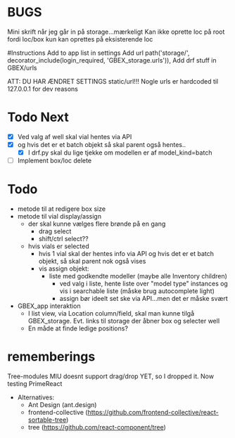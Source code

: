 # BUGS
Mini skrift når jeg går in på storage...mærkeligt
Kan ikke oprette loc på root fordi loc/box kun kan oprettes på eksisterende loc

#Instructions
Add to app list in settings
Add url path('storage/', decorator_include(login_required, 'GBEX_storage.urls')),
Add drf stuff in GBEX/urls

ATT:
  DU HAR ÆNDRET SETTINGS static/url!!!
  Nogle urls er hardcoded til 127.0.0.1 for dev reasons

# Todo Next
* [x] Ved valg af well skal vial hentes via API 
* [x] og hvis det er et batch objekt så skal parent også hentes..
  * [x] I drf.py skal du lige tjekke om modellen er af model_kind=batch 
* [ ] Implement box/loc delete

# Todo
* metode til at redigere box size
* metode til vial display/assign
  * der skal kunne vælges flere brønde på en gang
    * drag select
    * shift/ctrl select??
  * hvis vials er selected
    * hvis 1 vial skal der hentes info via API og hvis det er et batch objekt, så skal parent nok også vises
    * vis assign objekt:
      * liste med godkendte modeller (maybe alle Inventory children)
        * ved valg i liste, hente liste over "model type" instances og vis i searchable liste (måske brug autocomplete light)
        * assign bør ideelt set ske via API...men det er måske svært
* GBEX_app interaktion
  * I list view, via Location column/field, skal man kunne tilgå GBEX_storage. Evt. links til storage der åbner box og selecter well
  * En måde at finde ledige positions?


# rememberings
Tree-modules
  MIU doesnt support drag/drop YET, so I dropped it.
  Now testing PrimeReact
  * Alternatives:
    * Ant Design (ant.design)
    * frontend-collective (https://github.com/frontend-collective/react-sortable-tree)
    * tree (https://github.com/react-component/tree)
